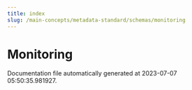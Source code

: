 ```yaml
---
title: index
slug: /main-concepts/metadata-standard/schemas/monitoring
---
```


# Monitoring

Documentation file automatically generated at 2023-07-07 05:50:35.981927.
